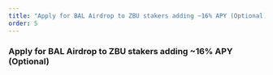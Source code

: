 ```yaml
---
title: "Apply for BAL Airdrop to ZBU stakers adding ~16% APY (Optional)"
order: 5
---
```


### Apply for BAL Airdrop to ZBU stakers adding ~16% APY (Optional)

<ve8020-admin-Step3 />